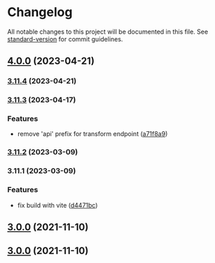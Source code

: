 # Changelog

All notable changes to this project will be documented in this file. See [standard-version](https://github.com/conventional-changelog/standard-version) for commit guidelines.

## [4.0.0](https://github.com/RegdataSA/rps-engine-client-js/compare/v3.11.3...v4.0.0) (2023-04-21)

### [3.11.4](https://github.com/RegdataSA/rps-engine-client-js/compare/v3.11.3...v3.11.4) (2023-04-21)

### [3.11.3](https://github.com/RegdataSA/rps-engine-client-js/compare/v3.11.2...v3.11.3) (2023-04-17)


### Features

* remove 'api' prefix for transform endpoint ([a71f8a9](https://github.com/RegdataSA/rps-engine-client-js/commit/a71f8a95663dfede24f0ed4274e853404d0552d0))

### [3.11.2](https://github.com/RegdataSA/rps-engine-client-js/compare/v3.11.1...v3.11.2) (2023-03-09)

### 3.11.1 (2023-03-09)


### Features

* fix build with vite ([d4471bc](https://github.com/RegdataSA/rps-engine-client-js/commit/d4471bcd059944d789d37395ec7ccfc5a5a2ec81))

## [3.0.0](https://github.com/dnov-ciklum/rps-engine-client-js/compare/v1.0.9...v3.0.0) (2021-11-10)

## [3.0.0](https://github.com/dnov-ciklum/rps-engine-client-js/compare/v1.0.9...v3.0.0) (2021-11-10)
